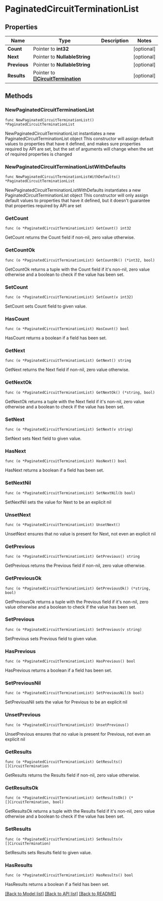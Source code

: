 # PaginatedCircuitTerminationList

## Properties

Name | Type | Description | Notes
------------ | ------------- | ------------- | -------------
**Count** | Pointer to **int32** |  | [optional] 
**Next** | Pointer to **NullableString** |  | [optional] 
**Previous** | Pointer to **NullableString** |  | [optional] 
**Results** | Pointer to [**[]CircuitTermination**](CircuitTermination.md) |  | [optional] 

## Methods

### NewPaginatedCircuitTerminationList

`func NewPaginatedCircuitTerminationList() *PaginatedCircuitTerminationList`

NewPaginatedCircuitTerminationList instantiates a new PaginatedCircuitTerminationList object
This constructor will assign default values to properties that have it defined,
and makes sure properties required by API are set, but the set of arguments
will change when the set of required properties is changed

### NewPaginatedCircuitTerminationListWithDefaults

`func NewPaginatedCircuitTerminationListWithDefaults() *PaginatedCircuitTerminationList`

NewPaginatedCircuitTerminationListWithDefaults instantiates a new PaginatedCircuitTerminationList object
This constructor will only assign default values to properties that have it defined,
but it doesn't guarantee that properties required by API are set

### GetCount

`func (o *PaginatedCircuitTerminationList) GetCount() int32`

GetCount returns the Count field if non-nil, zero value otherwise.

### GetCountOk

`func (o *PaginatedCircuitTerminationList) GetCountOk() (*int32, bool)`

GetCountOk returns a tuple with the Count field if it's non-nil, zero value otherwise
and a boolean to check if the value has been set.

### SetCount

`func (o *PaginatedCircuitTerminationList) SetCount(v int32)`

SetCount sets Count field to given value.

### HasCount

`func (o *PaginatedCircuitTerminationList) HasCount() bool`

HasCount returns a boolean if a field has been set.

### GetNext

`func (o *PaginatedCircuitTerminationList) GetNext() string`

GetNext returns the Next field if non-nil, zero value otherwise.

### GetNextOk

`func (o *PaginatedCircuitTerminationList) GetNextOk() (*string, bool)`

GetNextOk returns a tuple with the Next field if it's non-nil, zero value otherwise
and a boolean to check if the value has been set.

### SetNext

`func (o *PaginatedCircuitTerminationList) SetNext(v string)`

SetNext sets Next field to given value.

### HasNext

`func (o *PaginatedCircuitTerminationList) HasNext() bool`

HasNext returns a boolean if a field has been set.

### SetNextNil

`func (o *PaginatedCircuitTerminationList) SetNextNil(b bool)`

 SetNextNil sets the value for Next to be an explicit nil

### UnsetNext
`func (o *PaginatedCircuitTerminationList) UnsetNext()`

UnsetNext ensures that no value is present for Next, not even an explicit nil
### GetPrevious

`func (o *PaginatedCircuitTerminationList) GetPrevious() string`

GetPrevious returns the Previous field if non-nil, zero value otherwise.

### GetPreviousOk

`func (o *PaginatedCircuitTerminationList) GetPreviousOk() (*string, bool)`

GetPreviousOk returns a tuple with the Previous field if it's non-nil, zero value otherwise
and a boolean to check if the value has been set.

### SetPrevious

`func (o *PaginatedCircuitTerminationList) SetPrevious(v string)`

SetPrevious sets Previous field to given value.

### HasPrevious

`func (o *PaginatedCircuitTerminationList) HasPrevious() bool`

HasPrevious returns a boolean if a field has been set.

### SetPreviousNil

`func (o *PaginatedCircuitTerminationList) SetPreviousNil(b bool)`

 SetPreviousNil sets the value for Previous to be an explicit nil

### UnsetPrevious
`func (o *PaginatedCircuitTerminationList) UnsetPrevious()`

UnsetPrevious ensures that no value is present for Previous, not even an explicit nil
### GetResults

`func (o *PaginatedCircuitTerminationList) GetResults() []CircuitTermination`

GetResults returns the Results field if non-nil, zero value otherwise.

### GetResultsOk

`func (o *PaginatedCircuitTerminationList) GetResultsOk() (*[]CircuitTermination, bool)`

GetResultsOk returns a tuple with the Results field if it's non-nil, zero value otherwise
and a boolean to check if the value has been set.

### SetResults

`func (o *PaginatedCircuitTerminationList) SetResults(v []CircuitTermination)`

SetResults sets Results field to given value.

### HasResults

`func (o *PaginatedCircuitTerminationList) HasResults() bool`

HasResults returns a boolean if a field has been set.


[[Back to Model list]](../README.md#documentation-for-models) [[Back to API list]](../README.md#documentation-for-api-endpoints) [[Back to README]](../README.md)


